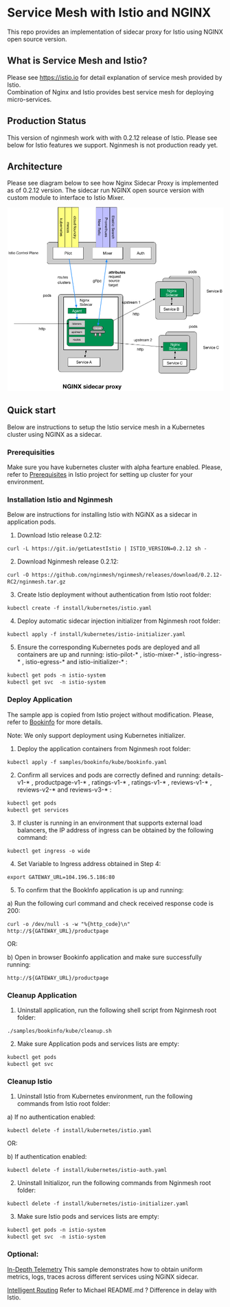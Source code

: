 
# Service Mesh with Istio and NGINX

This repo provides an implementation of sidecar proxy for Istio using NGINX open source version.

## What is Service Mesh and Istio?

Please see https://istio.io for detail explanation of service mesh provided by Istio.  
Combination of Nginx and Istio provides best service mesh for deploying micro-services.

## Production Status

This version of nginmesh work with with 0.2.12 release of Istio.
Please see below for Istio features we support.  Nginmesh is not production ready yet.  


<TBD>

## Architecture

Please see diagram below to see how Nginx Sidecar Proxy is implemented as of 0.2.12 version.
The sidecar run NGINX open source version with custom module to interface to Istio Mixer.

![Alt text](/images/nginx_sidecar.png?raw=true "Nginx Sidecar")

## Quick start
Below are instructions to setup the Istio service mesh in a Kubernetes cluster using NGINX as a sidecar.
 

### Prerequisities 

Make sure you have  kubernetes cluster with alpha fearture enabled. Please, refer to [Prerequisites](https://istio.io/docs/setup/kubernetes/quick-start.html#prerequisites) in Istio project for setting up cluster for your environment.

### Installation Istio and Nginmesh
Below are instructions for installing Istio with NGiNX as a sidecar in application pods.

1.  Download Istio release 0.2.12:

```
curl -L https://git.io/getLatestIstio | ISTIO_VERSION=0.2.12 sh -
```

2. Download Nginmesh release 0.2.12:
```
curl -O https://github.com/nginmesh/nginmesh/releases/download/0.2.12-RC2/nginmesh.tar.gz
```

3. Create Istio deployment without authentication from Istio root folder:
```
kubectl create -f install/kubernetes/istio.yaml
```

4. Deploy automatic sidecar injection initializer from Nginmesh root folder:
```
kubectl apply -f install/kubernetes/istio-initializer.yaml
```

5. Ensure the corresponding Kubernetes pods are deployed and all containers are up and running: istio-pilot-* , istio-mixer-* , istio-ingress-* , istio-egress-* and istio-initializer-* :
```
kubectl get pods -n istio-system   
kubectl get svc  -n istio-system   
```

### Deploy Application
The sample app is copied from Istio project without modification. Please, refer to [Bookinfo](https://istio.io/docs/guides/bookinfo.html) for more details.  

Note: We only support deployment using Kubernetes initializer. 

1. Deploy the application containers from Nginmesh root folder:

```
kubectl apply -f samples/bookinfo/kube/bookinfo.yaml
```

2. Confirm all services and pods are correctly defined and running: details-v1-* , productpage-v1-* , ratings-v1-* , ratings-v1-* , reviews-v1-* , reviews-v2-* and reviews-v3-* :

```
kubectl get pods
kubectl get services
```

3. If cluster is running in an environment that supports external load balancers, the IP address of ingress can be obtained by the following command:
```
kubectl get ingress -o wide       
```
4. Set Variable to Ingress address obtained in Step 4:
```
export GATEWAY_URL=104.196.5.186:80
```
5. To confirm that the BookInfo application is up and running:

a) Run the following curl command and check received response code is 200:

```
curl -o /dev/null -s -w "%{http_code}\n" http://${GATEWAY_URL}/productpage
```

OR:

b) Open in browser Bookinfo application and make sure successfully running:
```
http://${GATEWAY_URL}/productpage
```
### Cleanup Application

1.  Uninstall application, run the following shell script from Nginmesh root folder:
```
./samples/bookinfo/kube/cleanup.sh 
```

2.  Make sure Application pods and services lists are empty:
```
kubectl get pods
kubectl get svc
```

### Cleanup Istio

1. Uninstall Istio from Kubernetes environment, run the following commands from Istio root folder:

a) If no authentication enabled:
```
kubectl delete -f install/kubernetes/istio.yaml 
```

OR:

b) If authentication enabled:
```
kubectl delete -f install/kubernetes/istio-auth.yaml
```
2. Uninstall Initializor, run the following commands from Nginmesh root folder:
```
kubectl delete -f install/kubernetes/istio-initializer.yaml
```

3. Make sure Istio pods and services lists are empty:
```
kubectl get pods -n istio-system
kubectl get svc  -n istio-system 
```

### Optional: 

[In-Depth Telemetry](https://istio.io/docs/guides/telemetry.html) This sample demonstrates how to obtain uniform metrics, logs, traces across different services using NGiNX sidecar.

[Intelligent Routing](https://istio.io/docs/guides/intelligent-routing.html) Refer to Michael README.md ? Difference in delay with Istio.


